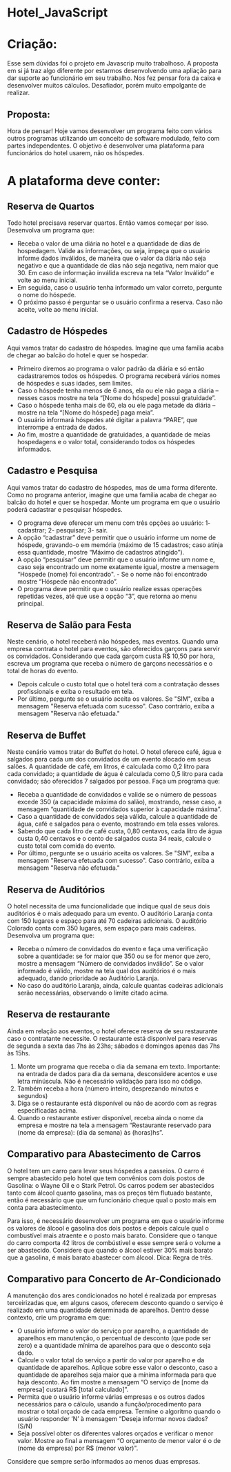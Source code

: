# Hotel_JavaScript
# Criação:
Esse sem dúvidas foi o projeto em Javascrip muito trabalhoso. A proposta em si já traz algo diferente por estarmos desenvolvendo uma apliação para dar suporte ao funcionário em seu trabalho. Nos fez pensar fora da caixa e desenvolver muitos cálculos. Desafiador, porém muito empolgante de realizar.

## Proposta:
Hora de pensar! Hoje vamos desenvolver um programa feito com vários outros programas utilizando um conceito de software modulado, feito com partes independentes.  O objetivo é desenvolver uma plataforma para funcionários do hotel usarem, não os hóspedes.

# A plataforma deve conter:
## Reserva de Quartos
Todo hotel precisava reservar quartos. Então vamos começar por isso. Desenvolva um programa que: 
- Receba o valor de uma diária no hotel e a quantidade de dias de hospedagem. Valide as informações, ou seja, impeça que o usuário informe dados inválidos, de maneira que o valor da diária não seja negativo e que a quantidade de dias não seja negativa, nem maior que 30. 
Em caso de informação inválida escreva na tela “Valor Inválido” e volte ao menu inicial. 
- Em seguida, caso o usuário tenha informado um valor correto, pergunte o nome do hóspede. 
- O próximo passo é perguntar se o usuário confirma a reserva. Caso não aceite, volte ao menu inicial.

## Cadastro de Hóspedes
Aqui vamos tratar do cadastro de hóspedes. Imagine que uma família acaba de chegar ao balcão do hotel e quer se hospedar. 
- Primeiro diremos ao programa o valor padrão da diária e só então cadastraremos todos os hóspedes. O programa receberá vários nomes de hóspedes e suas idades, sem limites.
- Caso o hóspede tenha menos de 6 anos, ela ou ele não paga a diária – nesses casos mostre na tela “[Nome do hóspede] possui gratuidade”.
- Caso o hóspede tenha mais de 60, ela ou ele paga metade da diária – mostre na tela “[Nome do hóspede] paga meia”.
- O usuário informará hóspedes até digitar a palavra “PARE”, que interrompe a entrada de dados. 
- Ao fim, mostre a quantidade de gratuidades, a quantidade de meias hospedagens e o valor total, considerando todos os hóspedes informados.

## Cadastro e Pesquisa
Aqui vamos tratar do cadastro de hóspedes, mas de uma forma diferente. Como no programa anterior, imagine que uma família acaba de chegar ao balcão do hotel e quer se hospedar. Monte um programa em que o usuário poderá cadastrar e pesquisar hóspedes. 
- O programa deve oferecer um menu com três opções ao usuário: 1- cadastrar; 2- pesquisar; 3- sair. 
- A opção “cadastrar” deve permitir que o usuário informe um nome de hóspede, gravando-o em memória (máximo de 15 cadastros; caso atinja essa quantidade, mostre “Máximo de cadastros atingido”). 
- A opção “pesquisar” deve permitir que o usuário informe um nome e, caso seja encontrado um nome exatamente igual, mostre a mensagem “Hospede (nome) foi encontrado". - Se o nome não foi encontrado mostre “Hóspede não encontrado”. 
- O programa deve permitir que o usuário realize essas operações repetidas vezes, até que use a opção “3”, que retorna ao menu principal.  

## Reserva de Salão para Festa
Neste cenário, o hotel receberá não hóspedes, mas eventos. Quando uma empresa contrata o hotel para eventos, são oferecidos garçons para servir os convidados. Considerando que cada garçom custa R$ 10,50 por hora, escreva um programa que receba o número de garçons necessários e o total de horas do evento. 
- Depois calcule o custo total que o hotel terá com a contratação desses profissionais e exiba o resultado em tela. 
- Por último, pergunte se o usuário aceita os valores. Se "SIM", exiba a mensagem "Reserva efetuada com sucesso". Caso contrário, exiba a mensagem "Reserva não efetuada."

## Reserva de Buffet 
Neste cenário vamos tratar do Buffet do hotel. O hotel oferece café, água e salgados para cada um dos convidados de um evento alocado em seus salões. A quantidade de café, em litros, é calculada como 0,2 litro para cada convidado; a quantidade de água é calculada como 0,5 litro para cada convidado; são oferecidos 7 salgados por pessoa. Faça um programa que:
* Receba a quantidade de convidados e valide se o número de pessoas excede 350 (a capacidade máxima do salão), mostrando, nesse caso, a mensagem “quantidade de convidados superior à capacidade máxima”. 
* Caso a quantidade de convidados seja válida, calcule a quantidade de água, café e salgados para o evento, mostrando em tela esses valores.
* Sabendo que cada litro de café custa, 0,80 centavos, cada litro de água custa 0,40 centavos e o cento de salgados custa 34 reais, calcule o custo total com comida do evento. 
* Por último, pergunte se o usuário aceita os valores. Se "SIM", exiba a mensagem "Reserva efetuada com sucesso". Caso contrário, exiba a mensagem "Reserva não efetuada."

## Reserva de Auditórios
O hotel necessita de uma funcionalidade que indique qual de seus dois auditórios é o mais adequado para um evento. O auditório Laranja conta com 150 lugares e espaço para até 70 cadeiras adicionais. O auditório Colorado conta com 350 lugares, sem espaço para mais cadeiras. Desenvolva um programa que:
- Receba o número de convidados do evento e faça uma verificação sobre a quantidade: se for maior que 350 ou se for menor que zero, mostre a mensagem “Número de convidados inválido”. Se o valor informado é válido, mostre na tela qual dos auditórios é o mais adequado, dando prioridade ao Auditório Laranja. 
- No caso do auditório Laranja, ainda, calcule quantas cadeiras adicionais serão necessárias, observando o limite citado acima.

## Reserva de restaurante
Ainda em relação aos eventos, o hotel oferece reserva de seu restaurante caso o contratante necessite. O restaurante está disponível para reservas de segunda a sexta das 7hs às 23hs; sábados e domingos apenas das 7hs às 15hs. 
1. Monte um programa que receba o dia da semana em texto.
Importante: na entrada de dados para dia da semana, desconsidere acentos e use letra minúscula. Não é necessário validação para isso no código.
2. Também receba a hora (número inteiro, desprezando minutos e segundos)
3. Diga se o restaurante está disponível ou  não de acordo com as regras especificadas acima. 
4. Quando o restaurante estiver disponível, receba ainda o nome da empresa e mostre na tela a mensagem “Restaurante reservado para (nome da empresa): (dia da semana) às (horas)hs”.

## Comparativo para Abastecimento de Carros
O hotel tem um carro para levar seus hóspedes a passeios. O carro é sempre abastecido pelo hotel que tem convênios com dois postos de Gasolina: o Wayne Oil e o Stark Petrol. Os carros podem ser abastecidos tanto com álcool quanto gasolina, mas os preços têm flutuado bastante, então é necessário que que um funcionário cheque qual o posto mais em conta para abastecimento.

Para isso, é necessário desenvolver um programa em que o usuário informe os valores de álcool e gasolina dos dois postos e depois calcule qual o combustível mais atraente e o posto mais barato. Considere que o tanque do carro comporta 42 litros de combústivel e esse sempre será o volume a ser abastecido. 
Considere que quando o álcool estiver 30% mais barato que a gasolina, é mais barato abastecer com álcool.
Dica: Regra de três.

## Comparativo para Concerto de Ar-Condicionado
A manutenção dos ares condicionados no hotel é realizada por empresas terceirizadas que, em alguns casos, oferecem desconto quando o serviço é realizado em uma quantidade determinada de aparelhos. Dentro desse contexto, crie um programa em que:
* O usuário informe o valor do serviço por aparelho, a quantidade de aparelhos em manutenção, o percentual de desconto (que pode ser zero) e a quantidade mínima de aparelhos para que o desconto seja dado.
* Calcule o valor total do serviço a partir do valor por aparelho e da quantidade de aparelhos. Aplique sobre esse valor o desconto, caso a quantidade de aparelhos seja maior que a mínima informada para que haja desconto. Ao fim mostre a mensagem “O serviço de [nome da empresa] custará R$ [total calculado]”.
* Permita que o usuário informe várias empresas e os outros dados necessários para o cálculo, usando a função/procedimento para mostrar o total orçado de cada empresa. Termine o algoritmo quando o usuário responder ‘N’ à mensagem “Deseja informar novos dados? (S/N)
* Seja possível obter os diferentes valores orçados e verificar o menor valor. Mostre ao final a mensagem “O orçamento de menor valor é o de (nome da empresa) por R$ (menor valor)".

Considere que sempre serão informados ao menos duas empresas.
